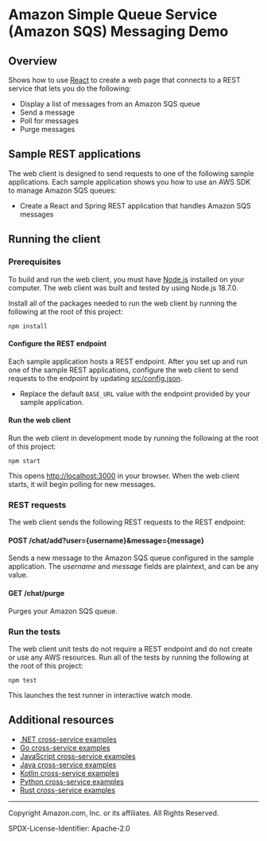# Amazon Simple Queue Service (Amazon SQS) Messaging Demo

## Overview

Shows how to use [React](https://reactjs.org/) to create a web page that connects to a
REST service that lets you do the following:

- Display a list of messages from an Amazon SQS queue
- Send a message
- Poll for messages
- Purge messages

## Sample REST applications

The web client is designed to send requests to one of the following sample applications.
Each sample application shows you how to use an AWS SDK to manage Amazon
SQS queues:

- Create a React and Spring REST application that handles Amazon SQS messages

## Running the client

### Prerequisites

To build and run the web client, you must have [Node.js](https://nodejs.org) installed
on your computer. The web client was built and tested by using Node.js 18.7.0.

Install all of the packages needed to run the web client by running the following at the root of this project:

```
npm install
```

#### Configure the REST endpoint

Each sample application hosts a REST endpoint. After you set up and run one of the
sample REST applications, configure the web client to send requests to the endpoint by
updating [src/config.json](src/config.json).

- Replace the default `BASE_URL` value with the endpoint provided by your sample
  application.

#### Run the web client

Run the web client in development mode by running the following at the root of this project:

```
npm start
```

This opens [http://localhost:3000](http://localhost:3000) in your browser. When
the web client starts, it will begin polling for new messages.

### REST requests

The web client sends the following REST requests to the REST endpoint:

#### POST /chat/add?user={username}&message={message}

Sends a new message to the Amazon SQS queue configured in the sample application. The _username_ and _message_ fields
are plaintext, and can be any value.

#### GET /chat/purge

Purges your Amazon SQS queue.

### Run the tests

The web client unit tests do not require a REST endpoint and do not create or use any
AWS resources. Run all of the tests by running the following at the root of this project:

```
npm test
```

This launches the test runner in interactive watch mode.

## Additional resources

- [.NET cross-service examples](../../../../dotnetv3/cross-service/README.md)
- [Go cross-service examples](../../../../gov2/cross_service)
- [JavaScript cross-service examples](../../../../javascriptv3/example_code/cross-services)
- [Java cross-service examples](../../../../javav2/usecases)
- [Kotlin cross-service examples](../../../../kotlin/usecases/Readme.md)
- [Python cross-service examples](../../../../python/cross_service/README.md)
- [Rust cross-service examples](../../../../rust_dev_preview/cross_service/README.md)

---

Copyright Amazon.com, Inc. or its affiliates. All Rights Reserved.

SPDX-License-Identifier: Apache-2.0
